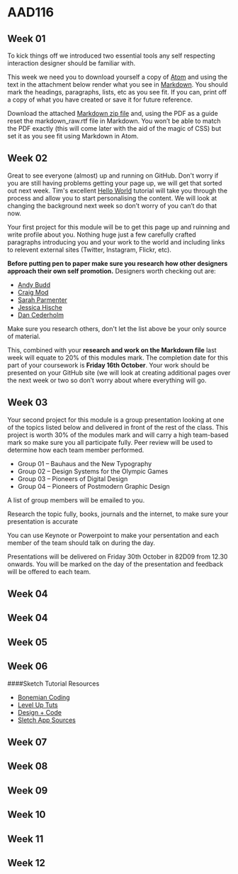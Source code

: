 AAD116
======

Week 01
-------

To kick things off we introduced two essential tools any self respecting interaction designer should be familiar with. 

This week we need you to download yourself a copy of [Atom](https://atom.io) and using the text in the attachment below render what you see in [Markdown](http://daringfireball.net/projects/markdown/basics). You should mark the headings, paragraphs, lists, etc as you see fit. If you can, print off a copy of what you have created or save it for future reference.

Download the attached [Markdown zip file](http://pixelpaper.org/ixd/week01_markdown.zip) and, using the PDF as a guide reset the markdown_raw.rtf file in Markdown. You won’t be able to match the PDF exactly (this will come later with the aid of the magic of CSS) but set it as you see fit using Markdown in Atom.


Week 02
-------

Great to see everyone (almost) up and running on GitHub. Don't worry if you are still having problems getting your page up, we will get that sorted out next week. Tim's excellent [Hello World](https://github.com/timpotter/hello-world-page) tutorial will take you through the process and allow you to start personalising the content. We will look at changing the background next week so don’t worry of you can’t do that now.

Your first project for this module will be to get this page up and ruinning and write profile about you. Nothing huge just a few carefully crafted paragraphs introducing you and your work to the world and including links to relevent external sites (Twitter, Instagram, Flickr, etc). 

**Before putting pen to paper make sure you research how other designers approach their own self promotion.** Designers worth checking out are:
- [Andy Budd](http://www.andybudd.com/about.htm)
- [Craig Mod](http://craigmod.com/about)
- [Sarah Parmenter](http://www.sazzy.co.uk/about)
- [Jessica Hische](http://jessicahische.is/anoversharer)
- [Dan Cederholm](http://simplebits.com/about)

Make sure you research others, don't let the list above be your only source of material.

This, combined with your **research and work on the Markdown file** last week will equate to 20% of this modules mark. The completion date for this part of your coursework is **Friday 16th October**. Your work should be presented on your GitHub site (we will look at creating additional pages over the next week or two so don’t worry about where everything will go.

Week 03
-------

Your second project for this module is a group presentation looking at one of the topics listed below and delivered in front of the rest of the class. This project is worth 30% of the modules mark and will carry a high team-based mark so make sure you all participate fully. Peer review will be used to determine how each team member performed.

- Group 01 – Bauhaus and the New Typography
- Group 02 – Design Systems for the Olympic Games
- Group 03 – Pioneers of Digital Design
- Group 04 – Pioneers of Postmodern Graphic Design

A list of group members will be emailed to you. 

Research the topic fully, books, journals and the internet, to make sure your presentation is accurate

You can use Keynote or Powerpoint to make your persentation and each member of the team should talk on during the day.

Presentations will be delivered on Friday 30th October in 82D09 from 12.30 onwards. You will be marked on the day of the presentation and feedback will be offered to each team.

Week 04
-------

Week 04
-------

Week 05
-------

Week 06
-------

####Sketch Tutorial Resources

- [Bonemian Coding](http://bohemiancoding.com/sketch/resources/video-tutorials)
- [Level Up Tuts](http://leveluptuts.com/tutorials/sketch-3-tutorials)
- [Design + Code](https://designcode.io/sketch)
- [Sletch App Sources](http://www.sketchappsources.com/tutorials-tips.html)

Week 07
-------

Week 08
-------

Week 09
-------

Week 10
-------

Week 11
-------

Week 12
-------
